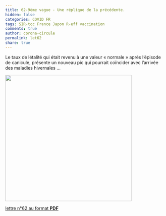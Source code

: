 ```yaml
---
title: 62-9ème vague - Une réplique de la précédente.
hidden: false
categories: COVID FR
tags: SIR-tcc France Japon R-eff vaccination
comments: true
author: corona-circule
permalink: let62
share: true
---
```


<link rel="stylesheet" href="../assets/css/style.css">

Le taux de létalité qui était revenu à une valeur « normale » après l’épisode de canicule, présente un nouveau pic qui pourrait coïncider avec l’arrivée des maladies hivernales ...<br/>

<img src='/lettres/images/img-62.png' width='400px'/>

[lettre n°62 au format __PDF__](/lettres/resources/pdf/lettre-62.pdf)

